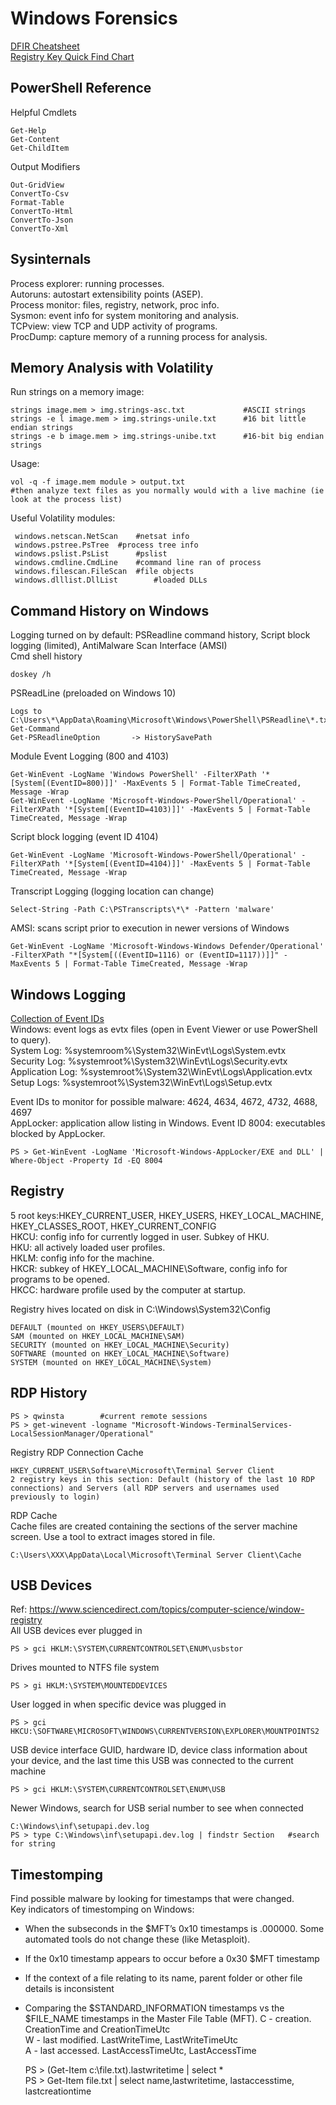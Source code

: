 # Windows Forensics   
[DFIR Cheatsheet](https://www.13cubed.com/downloads/dfir_cheat_sheet.pdf)     
[Registry Key Quick Find Chart](https://www.offsec.com/wp-content/uploads/2015/04/wp.Registry_Quick_Find_Chart.en_us.pdf)    
## PowerShell Reference    
Helpful Cmdlets     

    Get-Help   
    Get-Content    
    Get-ChildItem     
Output Modifiers   

    Out-GridView   
    ConvertTo-Csv    
    Format-Table    
    ConvertTo-Html    
    ConvertTo-Json   
    ConvertTo-Xml      
    
## Sysinternals    
Process explorer: running processes.      
Autoruns: autostart extensibility points (ASEP).     
Process monitor: files, registry, network, proc info.     
Sysmon: event info for system monitoring and analysis.     
TCPview: view TCP and UDP activity of programs.    
ProcDump: capture memory of a running process for analysis.    

## Memory Analysis with Volatility     
Run strings on a memory image:   

    strings image.mem > img.strings-asc.txt	            #ASCII strings    
    strings -e l image.mem > img.strings-unile.txt      #16 bit little endian strings   
    strings -e b image.mem > img.strings-unibe.txt      #16-bit big endian strings   

Usage:   

    vol -q -f image.mem module > output.txt   
    #then analyze text files as you normally would with a live machine (ie look at the process list)   
Useful Volatility modules:     

	 windows.netscan.NetScan	#netsat info    
	 windows.pstree.PsTree	#process tree info    
	 windows.pslist.PsList		#pslist    
	 windows.cmdline.CmdLine	#command line ran of process    
	 windows.filescan.FileScan	#file objects    
	 windows.dlllist.DllList		#loaded DLLs      
	
## Command History on Windows   
Logging turned on by default: PSReadline command history, Script block logging (limited), AntiMalware Scan Interface (AMSI)   
Cmd shell history        

    doskey /h     
PSReadLine (preloaded on Windows 10)        

    Logs to C:\Users\*\AppData\Roaming\Microsoft\Windows\PowerShell\PSReadline\*.txt    
    Get-Command 
    Get-PSReadlineOption       -> HistorySavePath      
       
Module Event Logging (800 and 4103)     

    Get-WinEvent -LogName 'Windows PowerShell' -FilterXPath '*[System[(EventID=800)]]' -MaxEvents 5 | Format-Table TimeCreated, Message -Wrap
    Get-WinEvent -LogName 'Microsoft-Windows-PowerShell/Operational' -FilterXPath '*[System[(EventID=4103)]]' -MaxEvents 5 | Format-Table TimeCreated, Message -Wrap

Script block logging (event ID 4104) 

    Get-WinEvent -LogName 'Microsoft-Windows-PowerShell/Operational' -FilterXPath '*[System[(EventID=4104)]]' -MaxEvents 5 | Format-Table TimeCreated, Message -Wrap
Transcript Logging (logging location can change)       

    Select-String -Path C:\PSTranscripts\*\* -Pattern 'malware'

AMSI: scans script prior to execution in newer versions of Windows     

    Get-WinEvent -LogName 'Microsoft-Windows-Windows Defender/Operational' -FilterXPath "*[System[((EventID=1116) or (EventID=1117))]]" -MaxEvents 5 | Format-Table TimeCreated, Message -Wrap      
   
## Windows Logging   
[Collection of Event IDs](https://github.com/stuhli/awesome-event-ids)    
Windows: event logs as evtx files (open in Event Viewer or use PowerShell to query).     
System Log: %systemroom%\System32\WinEvt\Logs\System.evtx    
Security Log: %systemroot%\System32\WinEvt\Logs\Security.evtx    
Application Log: %systemroot%\System32\WinEvt\Logs\Application.evtx    
Setup Logs: %systemroot%\System32\WinEvt\Logs\Setup.evtx     
   
Event IDs to monitor for possible malware: 4624, 4634, 4672, 4732, 4688, 4697     
AppLocker: application allow listing in Windows. Event ID 8004: executables blocked by AppLocker.        
    
    PS > Get-WinEvent -LogName 'Microsoft-Windows-AppLocker/EXE and DLL' | Where-Object -Property Id -EQ 8004	
    
## Registry    
5 root keys:HKEY_CURRENT_USER, HKEY_USERS, HKEY_LOCAL_MACHINE, HKEY_CLASSES_ROOT, HKEY_CURRENT_CONFIG       
HKCU: config info for currently logged in user. Subkey of HKU.         
HKU: all actively loaded user profiles.    
HKLM: config info for the machine.      
HKCR: subkey of HKEY_LOCAL_MACHINE\Software, config info for programs to be opened.      
HKCC: hardware profile used by the computer at startup.    

Registry hives located on disk in C:\Windows\System32\Config      

    DEFAULT (mounted on HKEY_USERS\DEFAULT)      
    SAM (mounted on HKEY_LOCAL_MACHINE\SAM)          
    SECURITY (mounted on HKEY_LOCAL_MACHINE\Security)     
    SOFTWARE (mounted on HKEY_LOCAL_MACHINE\Software)     
    SYSTEM (mounted on HKEY_LOCAL_MACHINE\System)     

## RDP History    

    PS > qwinsta        #current remote sessions     
    PS > get-winevent -logname "Microsoft-Windows-TerminalServices-LocalSessionManager/Operational"    
    
Registry RDP Connection Cache     

    HKEY_CURRENT_USER\Software\Microsoft\Terminal Server Client
    2 registry keys in this section: Default (history of the last 10 RDP connections) and Servers (all RDP servers and usernames used previously to login)     

RDP Cache    
Cache files are created containing the sections of the server machine screen. Use a tool to extract images stored in file.     

    C:\Users\XXX\AppData\Local\Microsoft\Terminal Server Client\Cache

## USB Devices   
Ref: https://www.sciencedirect.com/topics/computer-science/window-registry    
All USB devices ever plugged in    

    PS > gci HKLM:\SYSTEM\CURRENTCONTROLSET\ENUM\usbstor	   
Drives mounted to NTFS file system   

    PS > gi HKLM:\SYSTEM\MOUNTEDDEVICES	      
User logged in when specific device was plugged in       

    PS > gci HKCU:\SOFTWARE\MICROSOFT\WINDOWS\CURRENTVERSION\EXPLORER\MOUNTPOINTS2			
USB device interface GUID, hardware ID, device class information about your device, and the last time this USB was connected to the current machine    
    
    PS > gci HKLM:\SYSTEM\CURRENTCONTROLSET\ENUM\USB    
 Newer Windows, search for USB serial number to see when connected     
 
    C:\Windows\inf\setupapi.dev.log    
    PS > type C:\Windows\inf\setupapi.dev.log | findstr Section   #search for string 
  
## Timestomping   
Find possible malware by looking for timestamps that were changed.    
Key indicators of timestomping on Windows: 
- When the subseconds in the $MFT’s 0x10 timestamps is .000000. Some automated tools do not change these (like Metasploit). 
- If the 0x10 timestamp appears to occur before a 0x30 $MFT timestamp
- If the context of a file relating to its name, parent folder or other file details is inconsistent
- Comparing the $STANDARD_INFORMATION timestamps vs the $FILE_NAME timestamps in the Master File Table (MFT). 
C - creation. CreationTime and CreationTimeUtc    
W - last modified. LastWriteTime, LastWriteTimeUtc      
A - last accessed. LastAccessTimeUtc, LastAccessTime       
 
 
    PS > (Get-Item c:\file.txt).lastwritetime | select *      
    PS > Get-Item file.txt | select name,lastwritetime, lastaccesstime, lastcreationtime     
